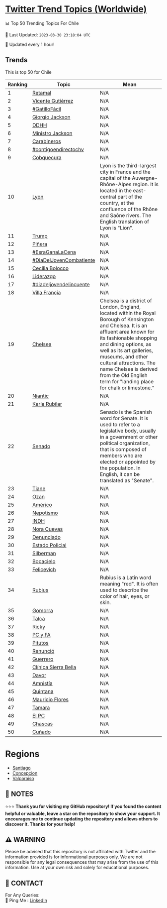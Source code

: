 [Twitter Trend Topics (Worldwide)](https://github.com/ErcinDedeoglu/Twitter-Trend-Topics)
==========


📊 Top 50 Trending Topics For Chile

📆 Last Updated: `2023-03-30 23:18:04 UTC`

🔧 Updated every 1 hour!


## Trends

This is top 50 for Chile

| Ranking | Topic | Mean |
| ------- | ------------ | ------------ |
| 1 | [Retamal](http://twitter.com/search?q=Retamal) | N/A |
| 2 | [Vicente Gutiérrez](http://twitter.com/search?q=Vicente+Guti%c3%a9rrez) | N/A |
| 3 | [#GatilloFácil](http://twitter.com/search?q=%23GatilloF%c3%a1cil) | N/A |
| 4 | [Giorgio Jackson](http://twitter.com/search?q=Giorgio+Jackson) | N/A |
| 5 | [DDHH](http://twitter.com/search?q=DDHH) | N/A |
| 6 | [Ministro Jackson](http://twitter.com/search?q=Ministro+Jackson) | N/A |
| 7 | [Carabineros](http://twitter.com/search?q=Carabineros) | N/A |
| 8 | [#contigoendirectochv](http://twitter.com/search?q=%23contigoendirectochv) | N/A |
| 9 | [Cobquecura](http://twitter.com/search?q=Cobquecura) | N/A |
| 10 | [Lyon](http://twitter.com/search?q=Lyon) | Lyon is the third-largest city in France and the capital of the Auvergne-Rhône-Alpes region. It is located in the east-central part of the country, at the confluence of the Rhône and Saône rivers. The English translation of Lyon is "Lion". |
| 11 | [Trump](http://twitter.com/search?q=Trump) | N/A |
| 12 | [Piñera](http://twitter.com/search?q=Pi%c3%b1era) | N/A |
| 13 | [#EsraGanaLaCena](http://twitter.com/search?q=%23EsraGanaLaCena) | N/A |
| 14 | [#DiaDelJovenCombatiente](http://twitter.com/search?q=%23DiaDelJovenCombatiente) | N/A |
| 15 | [Cecilia Bolocco](http://twitter.com/search?q=Cecilia+Bolocco) | N/A |
| 16 | [Liderazgo](http://twitter.com/search?q=Liderazgo) | N/A |
| 17 | [#diadeljovendelincuente](http://twitter.com/search?q=%23diadeljovendelincuente) | N/A |
| 18 | [Villa Francia](http://twitter.com/search?q=Villa+Francia) | N/A |
| 19 | [Chelsea](http://twitter.com/search?q=Chelsea) | Chelsea is a district of London, England, located within the Royal Borough of Kensington and Chelsea. It is an affluent area known for its fashionable shopping and dining options, as well as its art galleries, museums, and other cultural attractions. The name Chelsea is derived from the Old English term for "landing place for chalk or limestone." |
| 20 | [Niantic](http://twitter.com/search?q=Niantic) | N/A |
| 21 | [Karla Rubilar](http://twitter.com/search?q=Karla+Rubilar) | N/A |
| 22 | [Senado](http://twitter.com/search?q=Senado) | Senado is the Spanish word for Senate. It is used to refer to a legislative body, usually in a government or other political organization, that is composed of members who are elected or appointed by the population. In English, it can be translated as "Senate". |
| 23 | [Tiane](http://twitter.com/search?q=Tiane) | N/A |
| 24 | [Ozan](http://twitter.com/search?q=Ozan) | N/A |
| 25 | [Américo](http://twitter.com/search?q=Am%c3%a9rico) | N/A |
| 26 | [Nepotismo](http://twitter.com/search?q=Nepotismo) | N/A |
| 27 | [INDH](http://twitter.com/search?q=INDH) | N/A |
| 28 | [Nora Cuevas](http://twitter.com/search?q=Nora+Cuevas) | N/A |
| 29 | [Denunciado](http://twitter.com/search?q=Denunciado) | N/A |
| 30 | [Estado Policial](http://twitter.com/search?q=Estado+Policial) | N/A |
| 31 | [Silberman](http://twitter.com/search?q=Silberman) | N/A |
| 32 | [Bocacielo](http://twitter.com/search?q=Bocacielo) | N/A |
| 33 | [Felicevich](http://twitter.com/search?q=Felicevich) | N/A |
| 34 | [Rubius](http://twitter.com/search?q=Rubius) | Rubius is a Latin word meaning "red". It is often used to describe the color of hair, eyes, or skin. |
| 35 | [Gomorra](http://twitter.com/search?q=Gomorra) | N/A |
| 36 | [Talca](http://twitter.com/search?q=Talca) | N/A |
| 37 | [Ricky](http://twitter.com/search?q=Ricky) | N/A |
| 38 | [PC y FA](http://twitter.com/search?q=PC+y+FA) | N/A |
| 39 | [Pitutos](http://twitter.com/search?q=Pitutos) | N/A |
| 40 | [Renunció](http://twitter.com/search?q=Renunci%c3%b3) | N/A |
| 41 | [Guerrero](http://twitter.com/search?q=Guerrero) | N/A |
| 42 | [Clínica Sierra Bella](http://twitter.com/search?q=Cl%c3%adnica+Sierra+Bella) | N/A |
| 43 | [Davor](http://twitter.com/search?q=Davor) | N/A |
| 44 | [Amnistía](http://twitter.com/search?q=Amnist%c3%ada) | N/A |
| 45 | [Quintana](http://twitter.com/search?q=Quintana) | N/A |
| 46 | [Mauricio Flores](http://twitter.com/search?q=Mauricio+Flores) | N/A |
| 47 | [Tamara](http://twitter.com/search?q=Tamara) | N/A |
| 48 | [El PC](http://twitter.com/search?q=El+PC) | N/A |
| 49 | [Chascas](http://twitter.com/search?q=Chascas) | N/A |
| 50 | [Cuñado](http://twitter.com/search?q=Cu%c3%b1ado) | N/A |



# Regions

* [Santiago](</Chile/Santiago.md>)
* [Concepcion](</Chile/Concepcion.md>)
* [Valparaiso](</Chile/Valparaiso.md>)



## 📝 NOTES

⭐⭐⭐ **Thank you for visiting my GitHub repository! If you found the content helpful or valuable, leave a star on the repository to show your support. It encourages me to continue updating the repository and allows others to discover it. Thanks for your help!**


## ⚠️ WARNING

Please be advised that this repository is not affiliated with Twitter and the information provided is for informational purposes only. We are not responsible for any legal consequences that may arise from the use of this information. Use at your own risk and solely for educational purposes.


## 📨 CONTACT

 For Any Queries:  
            🏓 Ping Me : [LinkedIn](https://www.linkedin.com/in/ercindedeoglu/)
